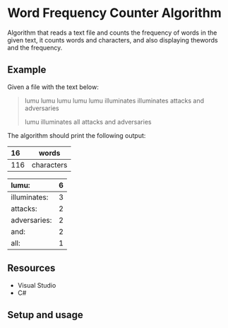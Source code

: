 # Word Frequency Counter Algorithm

Algorithm that reads a text file and counts the frequency of words in the given text, it counts words and characters, and also displaying thewords and the frequency.

## Example

Given a file with the text below:

> lumu lumu lumu lumu lumu illuminates illuminates attacks and adversaries
> 
> lumu illuminates all attacks and adversaries

The algorithm should print the following output:

| 16 | words|
|:----|------|
| 116 | characters |


|lumu: | 6 |
|:------|---|
|illuminates: | 3 |
|attacks: | 2 |
|adversaries: | 2 |
|and: | 2 |
|all: | 1 |

## Resources
- Visual Studio
- C#

## Setup and usage

